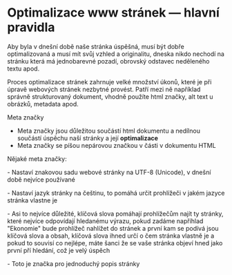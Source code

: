 # Optimalizace www stránek — hlavní pravidla

Aby byla v dnešní době naše stránka úspěšná, musí být dobře optimalizovaná a musí mít svůj vzhled a originalitu, dneska nikdo nechodí na stránku která má jednobarevné pozadí, obrovský odstavec neděleného textu apod.

Proces optimalizace stránek zahrnuje velké množství úkonů, které je při úpravě webových stránek nezbytné provést. Patří mezi ně například správně strukturovaný dokument, vhodně použíte html značky, alt text u obrázků, metadata apod.

Meta značky

- Meta značky jsou důležitou součástí html dokumentu a nedílnou součástí úspěchu naší stránky a její **optimalizace**
- Meta značky se píšou nepárovou značkou **<meta>** v části **<head>** v dokumentu HTML

Nějaké meta značky:

**<meta charset="UTF-8">** - Nastaví znakovou sadu webové stránky na UTF-8 (Unicode), v dnešní době nejvíce používané

**<meta lang="cs">** - Nastaví jazyk stránky na češtinu, to pomáhá určit prohlížeči v jakém jazyce stránka vlastne je

**<meta keywords="maturita, test, html">** - Asi to nejvíce důležité, klíčová slova pomáhají prohlížečům najít ty stránky, které nejvíce odpovídají hledanému výrazu, pokud zadáme napříhlad "Ekonomie" bude prohlížeč nahlížet do stránek a první kam se podívá jsou klíčová slova a obsah, klíčová slova ihned určí o čem stránka vlastně je a pokud to souvisí co nejlépe, máte šanci že se vaše stránka objeví hned jako první pří hledání, což je velý úspěch

**<meta name="Toto je popis stránky">** - Toto je značka pro jednoduchý popis stránky
